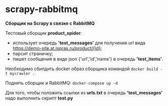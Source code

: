 # scrapy-rabbitmq
**Сборщик на Scrapy в связке с RabbitMQ**

Тестовый сборщик **product_spider**:
* использует очередь **'test_messages'** для получения url вида https://demo-site.at.ispras.ru/product/{id}; 
* парсит страничку;
* пишет сообщения в виде json {'url','id','name'} в очередь **'test_items'**.


Необходимо сбилдить docker образ сборщика командой ```docker build -t mycrawler .```

Поднять сборщик и RabbitMQ: ```docker-compose up -d```

Для того, чтобы положить ссылки из **urls.txt** в очередь **'test_messages'** надо выполнить скрипт **test.py**
